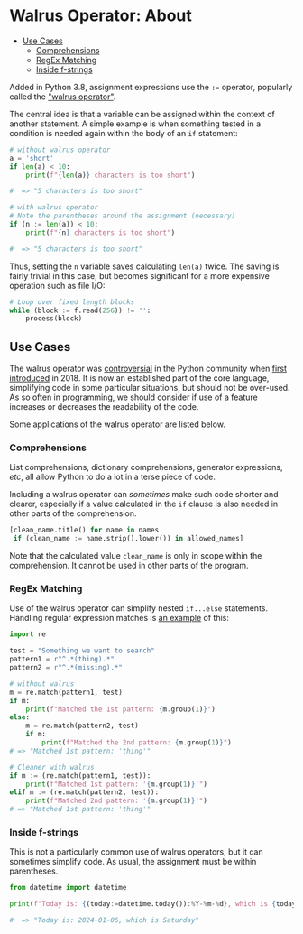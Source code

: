 # Walrus Operator: About

- [Use Cases](#use-cases)
  - [Comprehensions](#comprehensions)
  - [RegEx Matching](#regex-matching)
  - [Inside f-strings](#inside-f-strings)

Added in Python 3.8, assignment expressions use the `:=` operator, popularly
called the ["walrus operator"][whats-new].

The central idea is that a variable can be assigned within the context of
another statement. A simple example is when something tested in a condition is
needed again within the body of an `if` statement:

```python
# without walrus operator
a = 'short'
if len(a) < 10:
    print(f"{len(a)} characters is too short")

#  => "5 characters is too short"

# with walrus operator
# Note the parentheses around the assignment (necessary)
if (n := len(a)) < 10:
    print(f"{n} characters is too short")

#  => "5 characters is too short"
```

Thus, setting the `n` variable saves calculating `len(a)` twice. The saving is
fairly trivial in this case, but becomes significant for a more expensive
operation such as file I/O:

```python
# Loop over fixed length blocks
while (block := f.read(256)) != '':
    process(block)
```

## Use Cases

The walrus operator was [controversial][controversy] in the Python community
when [first introduced][pep-572] in 2018. It is now an established part of the
core language, simplifying code in some particular situations, but should not be
over-used. As so often in programming, we should consider if use of a feature
increases or decreases the readability of the code.

Some applications of the walrus operator are listed below.

### Comprehensions

List comprehensions, dictionary comprehensions, generator expressions, _etc_,
all allow Python to do a lot in a terse piece of code.

Including a walrus operator can _sometimes_ make such code shorter and clearer,
especially if a value calculated in the `if` clause is also needed in other
parts of the comprehension.

```python
[clean_name.title() for name in names
 if (clean_name := name.strip().lower()) in allowed_names]
```

Note that the calculated value `clean_name` is only in scope within the
comprehension. It cannot be used in other parts of the program.

### RegEx Matching

Use of the walrus operator can simplify nested `if...else` statements. Handling
regular expression matches is [an example][walrus-blog] of this:

```python
import re

test = "Something we want to search"
pattern1 = r"^.*(thing).*"
pattern2 = r"^.*(missing).*"

# without walrus
m = re.match(pattern1, test)
if m:
    print(f"Matched the 1st pattern: {m.group(1)}")
else:
    m = re.match(pattern2, test)
    if m:
        print(f"Matched the 2nd pattern: {m.group(1)}")
# => "Matched 1st pattern: 'thing'"

# Cleaner with walrus
if m := (re.match(pattern1, test)):
    print(f"Matched 1st pattern: '{m.group(1)}'")
elif m := (re.match(pattern2, test)):
    print(f"Matched 2nd pattern: '{m.group(1)}'")
# => "Matched 1st pattern: 'thing'"
```

### Inside f-strings

This is not a particularly common use of walrus operators, but it can sometimes
simplify code. As usual, the assignment must be within parentheses.

```python
from datetime import datetime

print(f"Today is: {(today:=datetime.today()):%Y-%m-%d}, which is {today:%A}")

#  => "Today is: 2024-01-06, which is Saturday"
```

[controversy]:
  https://dev.to/renegadecoder94/the-controversy-behind-the-walrus-operator-in-python-4k4e
[pep-572]: https://peps.python.org/pep-0572/
[walrus-blog]: https://martinheinz.dev/blog/79
[whats-new]: https://docs.python.org/3/whatsnew/3.8.html#assignment-expressions
